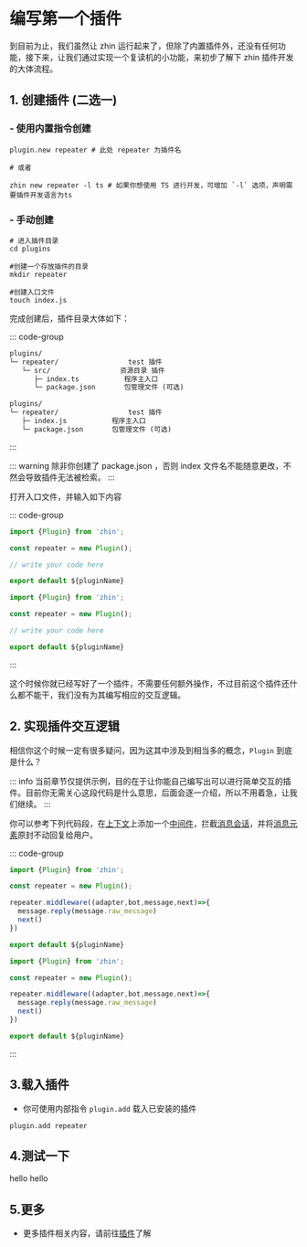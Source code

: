 # 编写第一个插件

到目前为止，我们虽然让 zhin 运行起来了，但除了内置插件外，还没有任何功能，接下来，让我们通过实现一个复读机的小功能，来初步了解下 zhin 插件开发的大体流程。

## 1. 创建插件 (二选一)
### - 使用内置指令创建
```shell
plugin.new repeater # 此处 repeater 为插件名

# 或者

zhin new repeater -l ts # 如果你想使用 TS 进行开发，可增加 `-l` 选项，声明需要插件开发语言为ts
```

### - 手动创建

```shell
# 进入插件目录
cd plugins

#创建一个存放插件的目录
mkdir repeater

#创建入口文件
touch index.js
```

完成创建后，插件目录大体如下：

::: code-group

```txt [通过 内置指令 创建]
plugins/
└─ repeater/                 test 插件
   └─ src/                 资源目录 插件
      ├─ index.ts           程序主入口
      └─ package.json       包管理文件 (可选)
```

```txt [手动创建]
plugins/
└─ repeater/                 test 插件
   ├─ index.js           程序主入口
   └─ package.json       包管理文件 (可选)
```

:::

::: warning
除非你创建了 package.json ，否则 index 文件名不能随意更改，不然会导致插件无法被检索。
:::

打开入口文件，并输入如下内容

::: code-group

```ts [src/index.ts]
import {Plugin} from 'zhin';

const repeater = new Plugin();

// write your code here

export default ${pluginName}
```

```js [index.js]
import {Plugin} from 'zhin';

const repeater = new Plugin();

// write your code here

export default ${pluginName}
```

:::

这个时候你就已经写好了一个插件，不需要任何额外操作，不过目前这个插件还什么都不能干，我们没有为其编写相应的交互逻辑。

## 2. 实现插件交互逻辑

相信你这个时候一定有很多疑问，因为这其中涉及到相当多的概念，`Plugin` 到底是什么？

::: info
当前章节仅提供示例，目的在于让你能自己编写出可以进行简单交互的插件。目前你无需关心这段代码是什么意思，后面会逐一介绍，所以不用着急，让我们继续。
:::

你可以参考下列代码段，在[上下文](/api/context)上添加一个[中间件](/api/middleware)，拦截[消息会话](/api/session)，并将[消息元素](/interface/element)原封不动回复给用户。

::: code-group

```ts [src/index.ts]
import {Plugin} from 'zhin';

const repeater = new Plugin();

repeater.middleware((adapter,bot,message,next)=>{
  message.reply(message.raw_message)
  next()
})

export default ${pluginName}

```

```js [index.js]
import {Plugin} from 'zhin';

const repeater = new Plugin();

repeater.middleware((adapter,bot,message,next)=>{
  message.reply(message.raw_message)
  next()
})

export default ${pluginName}
```

:::
## 3.载入插件
- 你可使用内部指令 `plugin.add` 载入已安装的插件
```shell
plugin.add repeater
```
## 4.测试一下

<ChatHistory>
  <ChatMsg id="1659488338">hello</ChatMsg>
  <ChatMsg id="1689919782">hello</ChatMsg>
</ChatHistory>

## 5.更多
- 更多插件相关内容，请前往[插件](./plugin-introduce.md)了解
